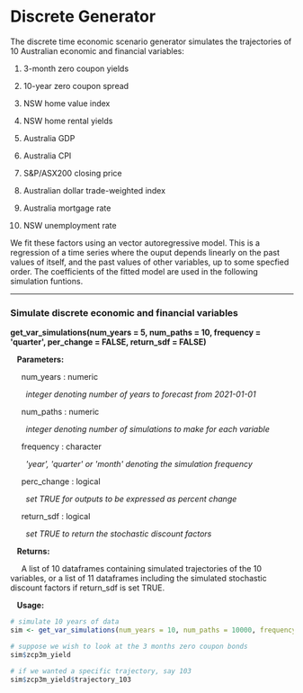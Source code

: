 # Discrete Generator

The discrete time economic scenario generator simulates the trajectories of 10 Australian 
economic and financial variables: 

1. 3-month zero coupon yields

2. 10-year zero coupon spread 

3. NSW home value index

4. NSW home rental yields

5. Australia GDP

6. Australia CPI 

7. S&P/ASX200 closing price

8. Australian dollar trade-weighted index

9. Australia mortgage rate

10. NSW unemployment rate 

We fit these factors using an vector autoregressive model. This is a regression of a time series where
the ouput depends linearly on the past values of itself, and the past values of other variables, up to 
some specfied order. The coefficients of the fitted model are used in the following simulation funtions.

---

### Simulate discrete economic and financial variables

**get_var_simulations(num_years = 5, num_paths = 10, frequency = 'quarter', per_change = FALSE, return_sdf = FALSE)**

&nbsp;&nbsp; **Parameters:**

&nbsp;&nbsp;&nbsp;&nbsp; num_years : numeric

&nbsp;&nbsp;&nbsp;&nbsp;&nbsp;&nbsp; *integer denoting number of years to forecast from 2021-01-01*

&nbsp;&nbsp;&nbsp;&nbsp; num_paths : numeric

&nbsp;&nbsp;&nbsp;&nbsp;&nbsp;&nbsp; *integer denoting number of simulations to make for each variable*

&nbsp;&nbsp;&nbsp;&nbsp; frequency : character

&nbsp;&nbsp;&nbsp;&nbsp;&nbsp;&nbsp; *'year', 'quarter' or 'month' denoting the simulation frequency*

&nbsp;&nbsp;&nbsp;&nbsp; perc_change : logical

&nbsp;&nbsp;&nbsp;&nbsp;&nbsp;&nbsp; *set TRUE for outputs to be expressed as percent change*

&nbsp;&nbsp;&nbsp;&nbsp; return_sdf : logical 

&nbsp;&nbsp;&nbsp;&nbsp;&nbsp;&nbsp; *set TRUE to return the stochastic discount factors*

&nbsp;&nbsp; **Returns:**

&nbsp;&nbsp;&nbsp;&nbsp; A list of 10 dataframes containing simulated trajectories of the 10 variables, or a list of 11 dataframes including the simulated stochastic discount factors if return_sdf is set TRUE.  

&nbsp;&nbsp; **Usage:**

```r
# simulate 10 years of data
sim <- get_var_simulations(num_years = 10, num_paths = 10000, frequency = 'year')

# suppose we wish to look at the 3 months zero coupon bonds
sim$zcp3m_yield

# if we wanted a specific trajectory, say 103
sim$zcp3m_yield$trajectory_103
```























